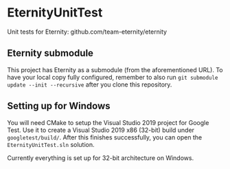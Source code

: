 # EternityUnitTest
Unit tests for Eternity: github.com/team-eternity/eternity

## Eternity submodule
This project has Eternity as a submodule (from the aforementioned URL). To have your local copy fully configured, remember to also run `git submodule update --init --recursive` after you clone this repository.

## Setting up for Windows
You will need CMake to setup the Visual Studio 2019 project for Google Test. Use it to create a Visual Studio 2019 x86 (32-bit) build under `googletest/build/`. After this finishes successfully, you can open the `EternityUnitTest.sln` solution.

Currently everything is set up for 32-bit architecture on Windows.
